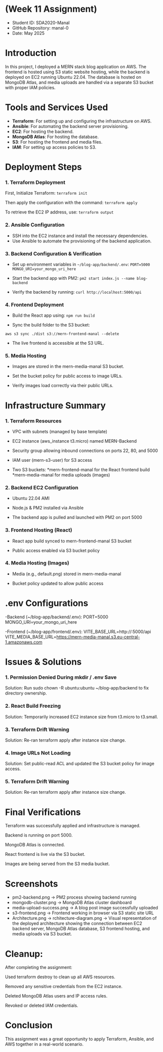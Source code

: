 # (Week 11 Assignment)
* Student ID: SDA2020-Manal
* GitHub Repository: manal-0
* Date: May 2025

# Introduction
In this project, I deployed a MERN stack blog application on AWS. The frontend is hosted using S3 static website hosting, while the backend is deployed on EC2 running Ubuntu 22.04. The database is hosted on MongoDB Atlas, and media uploads are handled via a separate S3 bucket with proper IAM policies.

# Tools and Services Used
- **Terraform**: For setting up and configuring the infrastructure on AWS.
- **Ansible**: For automating the backend server provisioning.
- **EC2**: For hosting the backend.
- **MongoDB Atlas**: For hosting the database.
- **S3**: For hosting the frontend and media files.
- **IAM**: For setting up access policies to S3.

# Deployment Steps

### 1. Terraform Deployment

First, Initialize Terraform:
`terraform init`

Then apply the configuration with the command:
`terraform apply`

To retrieve the EC2 IP address, use:
`terraform output`

### 2.  Ansible Configuration

* SSH into the EC2 instance and install the necessary dependencies.
* Use Ansible to automate the provisioning of the backend application.

### 3. Backend Configuration & Verification
* Set up environment variables in `~/blog-app/backend/.env`:
`PORT=5000`
`MONGO_URI=your_mongo_uri_here`

* Start the backend app with PM2:
`pm2 start index.js --name blog-backend`

* Verify the backend by running:
`curl http://localhost:5000/api`

### 4. Frontend Deployment
* Build the React app using:
`npm run build`

* Sync the build folder to the S3 bucket:

`aws s3 sync ./dist s3://mern-frontend-manal --delete`

* The live frontend is accessible at the S3 URL.

### 5. Media Hosting
* Images are stored in the mern-media-manal S3 bucket.

* Set the bucket policy for public access to image URLs.

* Verify images load correctly via their public URLs.

# Infrastructure Summary
### 1. Terraform Resources
* VPC with subnets (managed by base template)

* EC2 instance (aws_instance t3.micro) named MERN-Backend

* Security group allowing inbound connections on ports 22, 80, and 5000

* IAM user (mern-s3-user) for S3 access

* Two S3 buckets:
  *mern-frontend-manal for the React frontend build
  *mern-media-manal for media uploads (images)

### 2. Backend EC2 Configuration

* Ubuntu 22.04 AMI

* Node.js & PM2 installed via Ansible

* The backend app is pulled and launched with PM2 on port 5000

### 3. Frontend Hosting (React)

* React app build synced to mern-frontend-manal S3 bucket

* Public access enabled via S3 bucket policy

### 4. Media Hosting (Images)

* Media (e.g., default.png) stored in mern-media-manal

* Bucket policy updated to allow public access

# .env Configurations

-Backend (~/blog-app/backend/.env):
    PORT=5000
    MONGO_URI=your_mongo_uri_here

-Frontend (~/blog-app/frontend/.env):
   VITE_BASE_URL=http://<backend-ec2-ip>:5000/api
   VITE_MEDIA_BASE_URL=https://mern-media-manal.s3.eu-central-1.amazonaws.com

# Issues & Solutions
### 1. Permission Denied During mkdir / .env Save
Solution: Run sudo chown -R ubuntu:ubuntu ~/blog-app/backend to fix directory ownership.

### 2. React Build Freezing
Solution: Temporarily increased EC2 instance size from t3.micro to t3.small.

### 3. Terraform Drift Warning
Solution: Re-ran terraform apply after instance size change.

### 4. Image URLs Not Loading
Solution: Set public-read ACL and updated the S3 bucket policy for image access.

### 5. Terraform Drift Warning
Solution: Re-ran terraform apply after instance size change.

# Final Verifications
 Terraform was successfully applied and infrastructure is managed.

 Backend is running on port 5000.

 MongoDB Atlas is connected.

 React frontend is live via the S3 bucket.

 Images are being served from the S3 media bucket.
 
# Screenshots
* pm2-backend.png → PM2 process showing backend running
* mongodb-cluster.png → MongoDB Atlas cluster dashboard
* media-upload-success.png → A blog post image successfully uploaded
* s3-frontend.png → Frontend working in browser via S3 static site URL
* Architecture.png → rchitecture-diagram.png → Visual representation of the deployed architecture showing the connection between EC2 backend server, MongoDB Atlas database, S3 frontend hosting, and media uploads via S3 bucket.

# Cleanup:
After completing the assignment:

Used terraform destroy to clean up all AWS resources.

Removed any sensitive credentials from the EC2 instance.

Deleted MongoDB Atlas users and IP access rules.

Revoked or deleted IAM credentials.

# Conclusion
This assignment was a great opportunity to apply Terraform, Ansible, and AWS together in a real-world scenario. 
